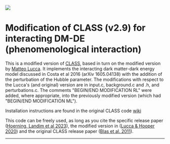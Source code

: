 
[![](https://img.shields.io/badge/arXiv-2002.06127%20-red.svg)](https://arxiv.org/abs/2002.06127)

# Modification of CLASS (v2.9) for interacting DM-DE (phenomenological interaction)


This is a modified version of [CLASS](https://github.com/lesgourg/class_public), based in turn on the modified version by [Matteo Lucca](https://github.com/luccamatteo/class_iDMDE). It implements the interacting dark matter-dark energy model discussed in Costa et al 2016 (arXiv 1605.04138) with the addition of the perturbation of the Hubble parameter. The modifications with respect to the Lucca's (and original) version are in input.c, background.c and .h, and perturbations.c. The comments "BEGIN/END MODIFICATION RL" were added, where appropriate, into the previously modified version (which had "BEGIN/END MODIFICATION ML").

Installation instructions are found in the original CLASS code [wiki](https://github.com/lesgourg/class_public/wiki/Installation)

This code can be freely used, as long as you cite the specific release paper ([Hoerning, Landim et al 2023](add)), the modified version in ([Lucca & Hooper 2020](https://arxiv.org/abs/2002.06127)) and the original CLASS release paper ([Blas et al. 2011](https://arxiv.org/abs/1104.2933)).

*****************************




